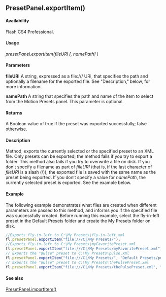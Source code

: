 ## PresetPanel.exportItem()

#### Availability

Flash CS4 Professional.

#### Usage

*presetPanel.exportItem(fileURI [, namePath] )*

#### Parameters

**fileURI** A string, expressed as a file:/// URI, that specifies the path and optionally a filename for the exported file. See "Description," below, for more information.

**namePath** A string that specifies the path and name of the item to select from the Motion Presets panel. This parameter is optional.

#### Returns

A Boolean value of true if the preset was exported successfully; false otherwise.

#### Description

Method; exports the currently selected or the specified preset to an XML file. Only presets can be exported; the method fails if you try to export a folder. This method also fails if you try to overwrite a file on disk.
If you don’t specify a filename as part of *fileURI* (that is, if the last character of *fileURI* is a slash (/)), the exported file is saved with the same name as the preset being exported. If you don’t specify a value for *namePath*, the currently selected preset is exported. See the example below.

#### Example

The following example demonstrates what files are created when different parameters are passed to this method, and informs you if the specified file was successfully created. Before running this example, select the fly-in-left preset in the Default Presets folder and create the My Presets folder on disk.

```javascript
//Exports fly-in-left to C:\My Presets\fly-in-left.xml
fl.presetPanel.exportItem("file:///C|/My Presets/");
//Exports fly-in-left to C:\My Presets\myFavoritePreset.xml
fl.presetPanel.exportItem("file:///C|/My Presets/myFavoritePreset.xml");
// Exports the "pulse" preset to C:\My Presets\pulse.xml
fl.presetPanel.exportItem("file:///C|/My Presets/", "Default Presets/pulse");
// Exports the "pulse" preset to C:\My Presets\thePulsePreset.xml
fl.presetPanel.exportItem("file:///C|/My Presets/thePulsePreset.xml", "Default Presets/pulse");
```

#### See also

[PresetPanel.importItem()](../PresetPanel_object/PresetPanel8.md)
